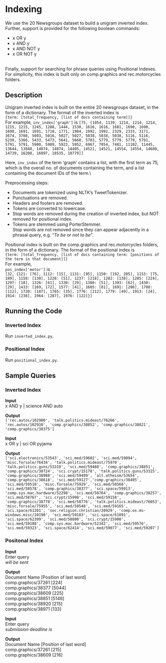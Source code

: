 # Indexing

We use the 20 Newsgroups dataset to build a unigram inverted index.
Further, support is provided for the following boolean commands:
- x OR y
- x AND y
- x AND NOT y
- x OR NOT y
<br/>
Finally, support for searching for phrase queries using Positional Indexes. For simplicity, this index is built only on comp.graphics and rec.motorcycles folders.

## Description

Unigram inverted index is built on the entire 20 newsgroups dataset, in the form of a dictionary. The format of the inverted index is <br/>
`{term: [total_frequency, [list of docs containing term]]}`<br/>
For example,
`inv_index['graph']` is
`[75, [1054, 1139, 1214, 1214, 1214, 1215, 1215, 1245, 1288, 1444, 1530, 1616,
1616, 1681, 1690, 1690, 1690, 1691, 1691, 1718, 1771, 1984, 1992, 1992, 2329,
2333, 3171, 3674, 3708, 5003, 5016, 5027, 5027, 5038, 5038, 5038, 5116, 5116,
5230, 5366, 5433, 5473, 5641, 5660, 5703, 5779, 5779, 5779, 5791, 5791, 5791,
5900, 5909, 5923, 5952, 6967, 7054, 7481, 11102, 11445, 13644, 13848, 14074,
14074, 14405, 14521, 14521, 14554, 14554, 14680, 14739, 16208, 16897,
18535, 18779]]`<br/>

Here, `inv_index` of the term ‘graph’ contains a list, with the first term as 75, which is the overall no. of documents containing the term, and a list containing the document IDs of the term.\

Preprocessing steps:
- Documents are tokenized using NLTK’s TweetTokenizer.
- Punctuations are removed.
- Headers and footers are removed.
- Tokens are converted to lowercase.
- Stop words are removed during the creation of inverted index, but NOT removed for positional index.
- Tokens are stemmed using PorterStemmer.<br/>
Stop words are not removed since they can appear adjacently in a phrasal query, e.g. “*To be or not to be*”.  

Positional index is built on the comp.graphics and rec.motorcycles folders, in the form of a dictionary. The format of the positional index is  
`{term: [total_frequency, [list of docs containing term: [positions of the term in that
document]]}`\
For example,\
`pos_index['motor']` is\
`[32, {121: [76], 1112: [15], 1131: [95], 1150: [192, 205], 1153: [75, 189], 1158: [130], 1228: [51],
1237: [218], 1282: [138], 1285: [224], 1297: [18], 1326: [61], 1330: [29], 1380: [51], 1393: [62],
1430: [29], 1433: [169, 172], 1577: [41], 1605: [81], 1691: [206], 1708: [112], 1720: [187], 1765:
[35], 1776: [212], 1779: [49], 1913: [24], 1914: [238], 1964: [287], 1976: [122]}]`

## Running the Code

### Inverted Index
Run `inverted_index.py`.

### Positional Index
Run `positional_index.py`.

## Sample Queries

### Inverted Index

**Input**\
x AND y | science AND auto

**Output**\
`['rec.autos/102900', 'talk.politics.mideast/76266', 'rec.autos/102910', 'comp.graphics/38852',
'comp.graphics/38821', 'comp.graphics/38375']`

**Input**\
x OR y | sci OR pyjama

**Output**\
`['sci.electronics/53543', 'sci.med/59602', 'sci.med/59094', 'misc.forsale/76434',
'talk.politics.mideast/75970', 'talk.politics.guns/53319', 'sci.med/59488', 'comp.graphics/38851',
'comp.graphics/38724', 'sci.crypt/15178', 'talk.politics.guns/53325', 'comp.graphics/38988',
'sci.med/59499', 'alt.atheism/53654', 'comp.graphics/38618', 'sci.med/59127','comp.graphics/38495', 'sci.med/59518', 'misc.forsale/75929', 'sci.med/58568', 'sci.med/58578',
'comp.graphics/38377', 'sci.space/59913', 'comp.sys.mac.hardware/52298', 'sci.med/58764',
'comp.graphics/38257', 'sci.med/58767', 'sci.crypt/15998', 'sci.med/59158',
'comp.graphics/38778', 'sci.med/58776', 'talk.politics.mideast/76053', 'misc.forsale/75955',
'sci.med/59548', 'sci.med/59165', 'sci.space/61201', 'soc.religion.christian/20929',
'comp.os.ms-windows.misc/10190', 'sci.med/59183', 'sci.space/61091', 'sci.space/62399',
'sci.med/58800', 'sci.crypt/15900', 'sci.med/59188', 'comp.sys.mac.hardware/52342',
'sci.med/59576', 'sci.med/59323', 'sci.space/62414', 'sci.med/59077', 'sci.med/59207']`

### Positonal Index

**Input**<br/>
Enter query<br/>
*will be sent*

**Output**<br/>
Document Name [Position of last word]<br/>
comp.graphics/37261 [224]<br/>
comp.graphics/38377 [5044]<br/>
comp.graphics/38609 [225]<br/>
comp.graphics/38851 [5148]<br/>
comp.graphics/38920 [215]<br/>
comp.graphics/38971 [133]

**Input**<br/>
Enter query<br/>
*submission deadline is*

**Output**<br/>
Document Name [Position of last word]<br/>
comp.graphics/37261 [215]<br/>
comp.graphics/38609 [216]

